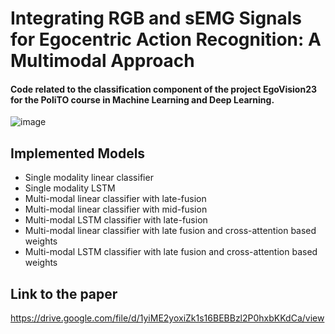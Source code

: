 # Integrating RGB and sEMG Signals for Egocentric Action Recognition: A Multimodal Approach
#### Code related to the classification component of the project EgoVision23 for the PoliTO course in Machine Learning and Deep Learning.
![image](https://github.com/al3ssandrocaruso/PoliTo-MLDL/assets/92364264/869c9f16-13ed-4c7e-8dc5-128c7c92c610)


## Implemented Models
- Single modality linear classifier
- Single modality LSTM
- Multi-modal linear classifier with late-fusion
- Multi-modal linear classifier with mid-fusion
- Multi-modal LSTM classifier with late-fusion
- Multi-modal linear classifier with late fusion and cross-attention based weights
- Multi-modal LSTM classifier with late fusion and cross-attention based weights

## Link to the paper
https://drive.google.com/file/d/1yiME2yoxiZk1s16BEBBzl2P0hxbKKdCa/view
